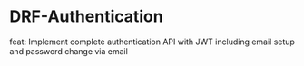 # DRF-Authentication
feat: Implement complete authentication API with JWT including email setup and password change via email
